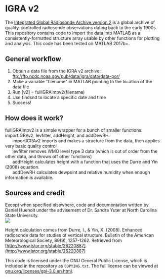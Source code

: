 # IGRA v2
The [Integrated Global Radiosonde Archive version 2](https://www.ncdc.noaa.gov/data-access/weather-balloon/integrated-global-radiosonde-archive) is a global archive of quality-controlled radiosonde observations dating back to the early 1900s. This repository contains code to import the data into MATLAB as a consistently-formatted structure array usable by other functions for plotting and analysis. This code has been tested on MATLAB 2017b+.

## General workflow
1. Obtain a data file from the IGRA v2 archive: ftp://ftp.ncdc.noaa.gov/pub/data/igra/data/data-por/
2. Make a variable "filename" in MATLAB pointing to the location of the data file
3. Run [v2] = fullIGRAimpv2(filename)
4. Use findsnd to locate a specific date and time
5. Success!

## How does it work?
fullIGRAimpv2 is a simple wrapper for a bunch of smaller functions: importIGRAv2, levfilter, addHeight, and addDewRH.  
      importIGRAv2 imports and makes a structure from the data, then applies very basic quality control  
      levfilter removes WMO level type 3 data (which is out of order from the other data, and throws off other functions)  
      addHeight calculates height with a function that uses the Durre and Yin (2008) equation.  
      addDewRH calculates dewpoint and relative humidity when enough information is available.  

## Sources and credit
Except when specified elsewhere, code and documentation written by Daniel Hueholt under the advisement of Dr. Sandra Yuter at North Carolina State University.  
[<img src="http://www.environmentanalytics.com/wp-content/uploads/2016/05/cropped-Environment_Analytics_Logo_Draft.png">](http://www.environmentanalytics.com)  

Height calculation comes from Durre, I., & Yin, X. (2008). Enhanced radiosonde data for studies of vertical structure. Bulletin of the American Meteorological Society, 89(9), 1257-1262. Retrieved from [http://www.jstor.org/stable/26220887](http://www.jstor.org/stable/26220887)  

This code is licensed under the GNU General Public License, which is included in the repository as `COPYING.txt`. The full license can be viewed at [gnu.org/licenses/gpl-3.0.en.html](https://www.gnu.org/licenses/gpl-3.0.en.html).
